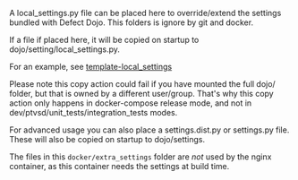 A local_settings.py file can be placed here to override/extend the settings bundled with Defect Dojo.
This folders is ignore by git and docker.

If a file if placed here, it will be copied on startup to dojo/setting/local_settings.py.

For an example, see [template-local_settings](../dojo/settings/template-local_settings)

Please note this copy action could fail if you have mounted the full dojo/ folder, but that is owned by a different user/group.
That's why this copy action only happens in docker-compose release mode, and not in dev/ptvsd/unit_tests/integration_tests modes.

For advanced usage you can also place a settings.dist.py or settings.py file. These will also be copied on startup to dojo/settings.

The files in this `docker/extra_settings` folder are *not* used by the nginx container, as this container needs the settings at build time.


